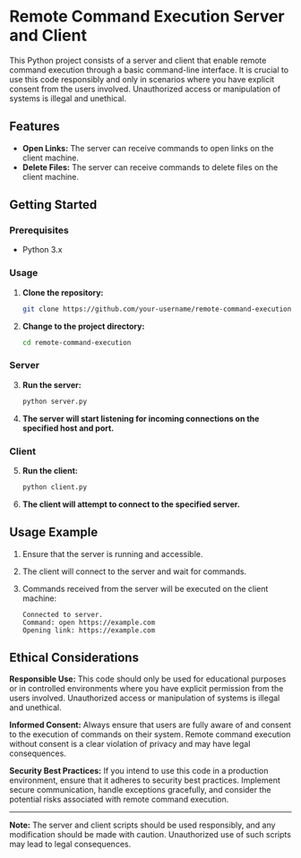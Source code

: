 # Remote Command Execution Server and Client

This Python project consists of a server and client that enable remote command execution through a basic command-line interface. It is crucial to use this code responsibly and only in scenarios where you have explicit consent from the users involved. Unauthorized access or manipulation of systems is illegal and unethical.

## Features

- **Open Links:** The server can receive commands to open links on the client machine.
- **Delete Files:** The server can receive commands to delete files on the client machine.

## Getting Started

### Prerequisites

- Python 3.x

### Usage

1. **Clone the repository:**

    ```bash
    git clone https://github.com/your-username/remote-command-execution.git
    ```

2. **Change to the project directory:**

    ```bash
    cd remote-command-execution
    ```

### Server

3. **Run the server:**

    ```bash
    python server.py
    ```

4. **The server will start listening for incoming connections on the specified host and port.**

### Client

5. **Run the client:**

    ```bash
    python client.py
    ```

6. **The client will attempt to connect to the specified server.**

## Usage Example

1. Ensure that the server is running and accessible.
2. The client will connect to the server and wait for commands.
3. Commands received from the server will be executed on the client machine:

    ```plaintext
    Connected to server.
    Command: open https://example.com
    Opening link: https://example.com
    ```

## Ethical Considerations

**Responsible Use:**
This code should only be used for educational purposes or in controlled environments where you have explicit permission from the users involved. Unauthorized access or manipulation of systems is illegal and unethical.

**Informed Consent:**
Always ensure that users are fully aware of and consent to the execution of commands on their system. Remote command execution without consent is a clear violation of privacy and may have legal consequences.

**Security Best Practices:**
If you intend to use this code in a production environment, ensure that it adheres to security best practices. Implement secure communication, handle exceptions gracefully, and consider the potential risks associated with remote command execution.

---

**Note:**
The server and client scripts should be used responsibly, and any modification should be made with caution. Unauthorized use of such scripts may lead to legal consequences.







